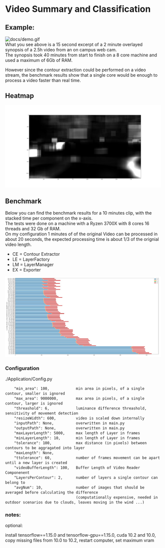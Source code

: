 
# Video Summary and Classification

## Example:
![docs/demo.gif](./docs/demo.gif)  
What you see above is a 15 second excerpt of a 2 minute overlayed synopsis of a 2.5h video from an on campus web cam.  
The synopsis took 40 minutes from start to finish on a 8 core machine and used a maximum of 6Gb of RAM.

However since the contour extraction could be performed on a video stream, the benchmark results show that a single core would be enough to process a video faster than real time.

## Heatmap
![](./docs/heatmap_x23.png)  


## Benchmark
Below you can find the benchmark results for a 10 minutes clip, with the stacked time per component on the x-axis.  
The tests were done on a machine with a Ryzen 3700X with 8 cores 16 threads and 32 Gb of RAM.  
On my configuration 1 minutes of of the original Video can be processed in about 20 seconds, the expected processing time is about 1/3 of the orignial video length. 

- CE = Contour Extractor  
- LE = LayerFactory  
- LM = LayerManager  
- EX = Exporter  

![docs/demo.gif](./docs/bm.jpg)  

### Configuration

./Application/Config.py

        "min_area": 100,            min area in pixels, of a single contour, smaller is ignored
        "max_area": 9000000,        max area in pixels, of a single contour, larger is ignored
        "threashold": 6,            luminance difference threashold, sensitivity of movement detection
        "resizeWidth": 600,         video is scaled down internally
        "inputPath": None,          overwritten in main.py
        "outputPath": None,         overwritten in main.py
        "maxLayerLength": 5000,     max length of Layer in frames
        "minLayerLength": 10,       min length of Layer in frames
        "tolerance": 100,           max distance (in pixels) between contours to be aggragated into layer
        "maxLength": None,          
        "ttolerance": 60,           number of frames movement can be apart until a new layer is created
        "videoBufferLength": 100,   Buffer Length of Video Reader Componenent
        "LayersPerContour": 2,      number of layers a single contour can belong to
        "avgNum": 10,               number of images that should be averaged before calculating the difference 
                                    (computationally expensive, needed in outdoor scenarios due to clouds, leaves moving in the wind ...)
    

### notes:
optional:

install tensorflow==1.15.0 and tensorflow-gpu==1.15.0, cuda 10.2 and 10.0, copy missing files from 10.0 to 10.2, restart computer, set maximum vram
